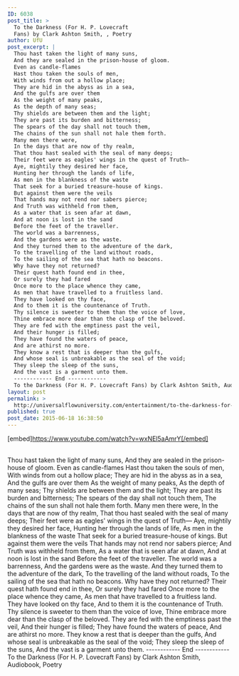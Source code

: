 ```yaml
---
ID: 6038
post_title: >
  To the Darkness (For H. P. Lovecraft
  Fans) by Clark Ashton Smith, , Poetry
author: UfU
post_excerpt: |
  Thou hast taken the light of many suns,
  And they are sealed in the prison-house of gloom.
  Even as candle-flames
  Hast thou taken the souls of men,
  With winds from out a hollow place;
  They are hid in the abyss as in a sea,
  And the gulfs are over them
  As the weight of many peaks,
  As the depth of many seas;
  Thy shields are between them and the light;
  They are past its burden and bitterness;
  The spears of the day shall not touch them,
  The chains of the sun shall not hale them forth.
  Many men there were,
  In the days that are now of thy realm,
  That thou hast sealed with the seal of many deeps;
  Their feet were as eagles' wings in the quest of Truth—
  Aye, mightily they desired her face,
  Hunting her through the lands of life,
  As men in the blankness of the waste
  That seek for a buried treasure-house of kings.
  But against them were the veils
  That hands may not rend nor sabers pierce;
  And Truth was withheld from them,
  As a water that is seen afar at dawn,
  And at noon is lost in the sand
  Before the feet of the traveller.
  The world was a barrenness,
  And the gardens were as the waste.
  And they turned them to the adventure of the dark,
  To the travelling of the land without roads,
  To the sailing of the sea that hath no beacons.
  Why have they not returned?
  Their quest hath found end in thee,
  Or surely they had fared
  Once more to the place whence they came,
  As men that have travelled to a fruitless land.
  They have looked on thy face,
  And to them it is the countenance of Truth.
  Thy silence is sweeter to them than the voice of love,
  Thine embrace more dear than the clasp of the beloved.
  They are fed with the emptiness past the veil,
  And their hunger is filled;
  They have found the waters of peace,
  And are athirst no more.
  They know a rest that is deeper than the gulfs,
  And whose seal is unbreakable as the seal of the void;
  They sleep the sleep of the suns,
  And the vast is a garment unto them.
  ------------ End ------------
  To the Darkness (For H. P. Lovecraft Fans) by Clark Ashton Smith, Audiobook, Poetry
layout: post
permalink: >
  http://universalflowuniversity.com/entertainment/to-the-darkness-for-h-p-lovecraft-fans-by-clark-ashton-smith-poetry/
published: true
post_date: 2015-06-18 16:38:50
---
```

[embed]https://www.youtube.com/watch?v=wxNEl5aAmrY[/embed]</br></br>
<p>Thou hast taken the light of many suns,
And they are sealed in the prison-house of gloom.
Even as candle-flames
Hast thou taken the souls of men,
With winds from out a hollow place;
They are hid in the abyss as in a sea,
And the gulfs are over them
As the weight of many peaks,
As the depth of many seas;
Thy shields are between them and the light;
They are past its burden and bitterness;
The spears of the day shall not touch them,
The chains of the sun shall not hale them forth.
Many men there were,
In the days that are now of thy realm,
That thou hast sealed with the seal of many deeps;
Their feet were as eagles' wings in the quest of Truth—
Aye, mightily they desired her face,
Hunting her through the lands of life,
As men in the blankness of the waste
That seek for a buried treasure-house of kings.
But against them were the veils
That hands may not rend nor sabers pierce;
And Truth was withheld from them,
As a water that is seen afar at dawn,
And at noon is lost in the sand
Before the feet of the traveller.
The world was a barrenness,
And the gardens were as the waste.
And they turned them to the adventure of the dark,
To the travelling of the land without roads,
To the sailing of the sea that hath no beacons.
Why have they not returned?
Their quest hath found end in thee,
Or surely they had fared
Once more to the place whence they came,
As men that have travelled to a fruitless land.
They have looked on thy face,
And to them it is the countenance of Truth.
Thy silence is sweeter to them than the voice of love,
Thine embrace more dear than the clasp of the beloved.
They are fed with the emptiness past the veil,
And their hunger is filled;
They have found the waters of peace,
And are athirst no more.
They know a rest that is deeper than the gulfs,
And whose seal is unbreakable as the seal of the void;
They sleep the sleep of the suns,
And the vast is a garment unto them.
------------ End ------------
To the Darkness (For H. P. Lovecraft Fans) by Clark Ashton Smith, Audiobook, Poetry</p>